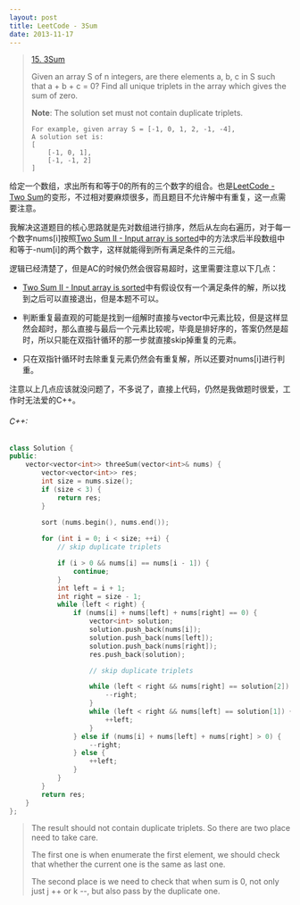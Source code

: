 ```yaml
---
layout: post
title: LeetCode - 3Sum
date: 2013-11-17
---
```


> [15. 3Sum](https://leetcode.com/problems/3sum/)
>
> Given an array S of n integers, are there elements a, b, c in S such that a + b + c = 0? Find all unique triplets in the array which gives the sum of zero.
>
> **Note**: The solution set must not contain duplicate triplets.
>
>     For example, given array S = [-1, 0, 1, 2, -1, -4],
>     A solution set is:
>     [
>         [-1, 0, 1],
>         [-1, -1, 2]
>     ]

给定一个数组，求出所有和等于0的所有的三个数字的组合。也是[LeetCode - Two Sum](http://chaihua.me/leetcode/2016/11/11/LeetCode-Two-Sum/)的变形，不过相对要麻烦很多，而且题目不允许解中有重复，这一点需要注意。

我解决这道题目的核心思路就是先对数组进行排序，然后从左向右遍历，对于每一个数字nums[i]按照[Two Sum II - Input array is sorted](http://chaihua.me/leetcode/2016/11/17/LeetCode-Two-Sum-2-Input-Array-Is-Sorted/)中的方法求后半段数组中和等于-num[i]的两个数字，这样就能得到所有满足条件的三元组。

逻辑已经清楚了，但是AC的时候仍然会很容易超时，这里需要注意以下几点：

- [Two Sum II - Input array is sorted](http://chaihua.me/leetcode/2016/11/17/LeetCode-Two-Sum-2-Input-Array-Is-Sorted/)中有假设仅有一个满足条件的解，所以找到之后可以直接退出，但是本题不可以。

- 判断重复最直观的可能是找到一组解时直接与vector中元素比较，但是这样显然会超时，那么直接与最后一个元素比较呢，毕竟是排好序的，答案仍然是超时，所以只能在双指针循环的那一步就直接skip掉重复的元素。

- 只在双指针循环时去除重复元素仍然会有重复解，所以还要对nums[i]进行判重。

注意以上几点应该就没问题了，不多说了，直接上代码，仍然是我做题时很爱，工作时无法爱的C++。
<!--more-->

###### C++:
``` c++
class Solution {
public:
    vector<vector<int>> threeSum(vector<int>& nums) {
        vector<vector<int>> res;
        int size = nums.size();
        if (size < 3) {
            return res;
        }

        sort (nums.begin(), nums.end());
        
        for (int i = 0; i < size; ++i) {
            // skip duplicate triplets

            if (i > 0 && nums[i] == nums[i - 1]) {
                continue;
            }
            int left = i + 1;
            int right = size - 1;
            while (left < right) {
                if (nums[i] + nums[left] + nums[right] == 0) {
                    vector<int> solution;
                    solution.push_back(nums[i]);
                    solution.push_back(nums[left]);
                    solution.push_back(nums[right]);
                    res.push_back(solution);

                    // skip duplicate triplets

                    while (left < right && nums[right] == solution[2]) {
                        --right;
                    }
                    while (left < right && nums[left] == solution[1]) {
                        ++left;
                    }
                } else if (nums[i] + nums[left] + nums[right] > 0) {
                    --right;
                } else {
                    ++left;
                } 
            }
        }
        return res;
    }
};
```

> The result should not contain duplicate triplets. So there are two place need to take care.
>
> The first one is when enumerate the first element, we should check that whether the current one is the same as last one.
>
> The second place is we need to check that when sum is 0, not only just j ++ or k --, but also pass by the duplicate one.

